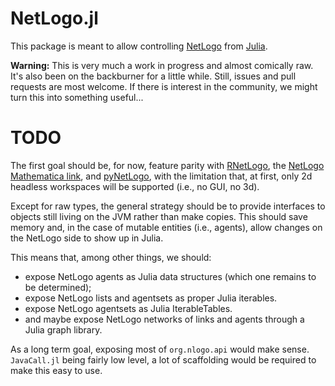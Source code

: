 # NetLogo.jl

This package is meant to allow controlling [NetLogo](http://ccl.northwestern.edu/netlogo/) from [Julia](https://julialang.org/).

**Warning:** This is very much a work in progress and almost comically raw. It's also been on the backburner for a little while. Still, issues and pull requests are most welcome. If there is interest in the community, we might turn this into something useful...

# TODO

The first goal should be, for now, feature parity with [RNetLogo](https://cran.r-project.org/web/packages/RNetLogo/index.html), the [NetLogo Mathematica link](https://ccl.northwestern.edu/netlogo/docs/mathematica.html), and [pyNetLogo](https://github.com/quaquel/pyNetLogo), with the limitation that, at first, only 2d headless workspaces will be supported (i.e., no GUI, no 3d).

Except for raw types, the general strategy should be to provide interfaces to objects still living on the JVM rather than make copies. This should save memory and, in the case of mutable entities (i.e., agents), allow changes on the NetLogo side to show up in Julia.

This means that, among other things, we should:

- expose NetLogo agents as Julia data structures (which one remains to be determined);
- expose NetLogo lists and agentsets as proper Julia iterables.
- expose NetLogo agentsets as Julia IterableTables.
- and maybe expose NetLogo networks of links and agents through a Julia graph library.

As a long term goal, exposing most of `org.nlogo.api` would make sense. `JavaCall.jl` being fairly low level, a lot of scaffolding would be required to make this easy to use.
